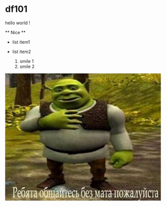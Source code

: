 # df101

hello world ! 

** Nice **  


- list item1
- list item2

  1. smile 1
  2. smile 2



![IMG](shrek.jpg)
